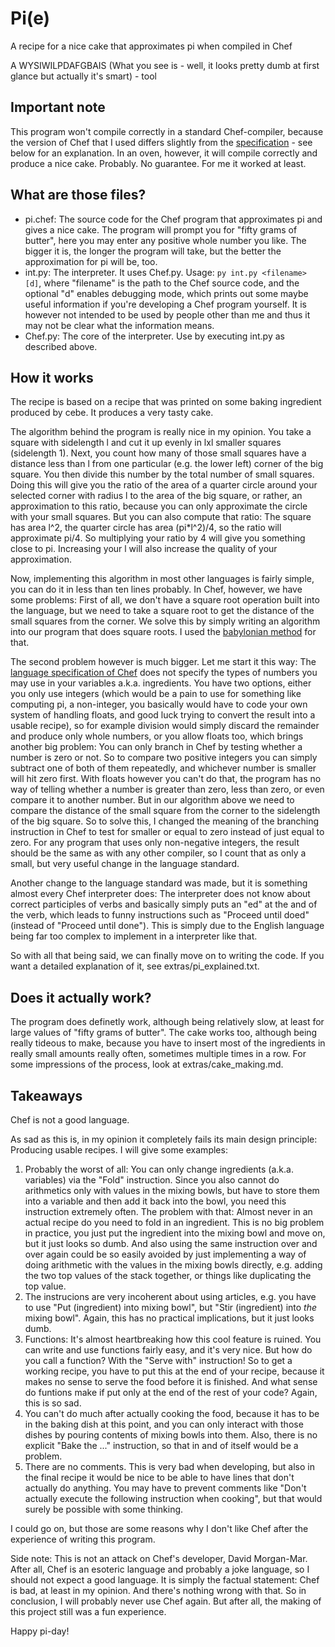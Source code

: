 # Pi(e)
A recipe for a nice cake that approximates pi when compiled in Chef

A WYSIWILPDAFGBAIS (What you see is - well, it looks pretty dumb at first glance but actually it's smart) - tool

## Important note
This program won't compile correctly in a standard Chef-compiler, because the version of Chef that I used differs slightly from the [specification][1] - see below for an explanation. In an oven, however, it will compile correctly and produce a nice cake. Probably. No guarantee. For me it worked at least.

## What are those files?
- pi.chef: The source code for the Chef program that approximates pi and gives a nice cake. The program will prompt you for "fifty grams of butter", here you may enter any positive whole number you like. The bigger it is, the longer the program will take, but the better the approximation for pi will be, too.
- int.py: The interpreter. It uses Chef.py. Usage: ```py int.py <filename> [d]```, where "filename" is the path to the Chef source code, and the optional "d" enables debugging mode, which prints out some maybe useful information if you're developing a Chef program yourself. It is however not intended to be used by people other than me and thus it may not be clear what the information means.
- Chef.py: The core of the interpreter. Use by executing int.py as described above.

## How it works
The recipe is based on a recipe that was printed on some baking ingredient produced by cebe. It produces a very tasty cake.

The algorithm behind the program is really nice in my opinion. You take a square with sidelength l and cut it up evenly in lxl smaller squares (sidelength 1). Next, you count how many of those small squares have a distance less than l from one particular (e.g. the lower left) corner of the big square. You then divide this number by the total number of small squares. Doing this will give you the ratio of the area of a quarter circle around your selected corner with radius l to the area of the big square, or rather, an approximation to this ratio, because you can only approximate the circle with your small squares. But you can also compute that ratio: The square has area l^2, the quarter circle has area (pi\*l^2)/4, so the ratio will approximate pi/4. So multiplying your ratio by 4 will give you something close to pi. Increasing your l will also increase the quality of your approximation.

Now, implementing this algorithm in most other languages is fairly simple, you can do it in less than ten lines probably. In Chef, however, we have some problems: First of all, we don't have a square root operation built into the language, but we need to take a square root to get the distance of the small squares from the corner. We solve this by simply writing an algorithm into our program that does square roots. I used the [babylonian method](https://en.wikipedia.org/wiki/Methods_of_computing_square_roots#Babylonian_method) for that.

The second problem however is much bigger. Let me start it this way: The [language specification of Chef][1] does not specify the types of numbers you may use in your variables a.k.a. ingredients. You have two options, either you only use integers (which would be a pain to use for something like computing pi, a non-integer, you basically would have to code your own system of handling floats, and good luck trying to convert the result into a usable recipe), so for example division would simply discard the remainder and produce only whole numbers, or you allow floats too, which brings another big problem: You can only branch in Chef by testing whether a number is zero or not. So to compare two positive integers you can simply subtract one of both of them repeatedly, and whichever number is smaller will hit zero first. With floats however you can't do that, the program has no way of telling whether a number is greater than zero, less than zero, or even compare it to another number. But in our algorithm above we need to compare the distance of the small square from the corner to the sidelength of the big square. So to solve this, I changed the meaning of the branching instruction in Chef to test for smaller or equal to zero instead of just equal to zero. For any program that uses only non-negative integers, the result should be the same as with any other compiler, so I count that as only a small, but very useful change in the language standard.

Another change to the language standard was made, but it is something almost every Chef interpreter does: The interpreter does not know about correct participles of verbs and basically simply puts an "ed" at the and of the verb, which leads to funny instructions such as "Proceed until doed" (instead of "Proceed until done"). This is simply due to the English language being far too complex to implement in a interpreter like that.

So with all that being said, we can finally move on to writing the code. If you want a detailed explanation of it, see extras/pi_explained.txt.

## Does it actually work?
The program does definetly work, although being relatively slow, at least for large values of "fifty grams of butter". The cake works too, although being really tideous to make, because you have to insert most of the ingredients in really small amounts really often, sometimes multiple times in a row. For some impressions of the process, look at extras/cake_making.md.

## Takeaways
Chef is not a good language.

As sad as this is, in my opinion it completely fails its main design principle: Producing usable recipes. I will give some examples:
1. Probably the worst of all: You can only change ingredients (a.k.a. variables) via the "Fold" instruction. Since you also cannot do arithmetics only with values in the mixing bowls, but have to store them into a variable and then add it back into the bowl, you need this instruction extremely often. The problem with that: Almost never in an actual recipe do you need to fold in an ingredient. This is no big problem in practice, you just put the ingredient into the mixing bowl and move on, but it just looks so dumb. And also using the same instruction over and over again could be so easily avoided by just implementing a way of doing arithmetic with the values in the mixing bowls directly, e.g. adding the two top values of the stack together, or things like duplicating the top value.
2. The instrucions are very incoherent about using articles, e.g. you have to use "Put (ingredient) into mixing bowl", but "Stir (ingredient) into _the_ mixing bowl". Again, this has no practical implications, but it just looks dumb.
3. Functions: It's almost heartbreaking how this cool feature is ruined. You can write and use functions fairly easy, and it's very nice. But how do you call a function? With the "Serve with" instruction! So to get a working recipe, you have to put this at the end of your recipe, because it makes no sense to serve the food before it is finished. And what sense do funtions make if put only at the end of the rest of your code? Again, this is so sad.
4. You can't do much after actually cooking the food, because it has to be in the baking dish at this point, and you can only interact with those dishes by pouring contents of mixing bowls into them. Also, there is no explicit "Bake the ..." instruction, so that in and of itself would be a problem.
5. There are no comments. This is very bad when developing, but also in the final recipe it would be nice to be able to have lines that don't actually do anything. You may have to prevent comments like "Don't actually execute the following instruction when cooking", but that would surely be possible with some thinking.

I could go on, but those are some reasons why I don't like Chef after the experience of writing this program.

Side note: This is not an attack on Chef's developer, David Morgan-Mar. After all, Chef is an esoteric language and probably a joke language, so I should not expect a good language. It is simply the factual statement: Chef is bad, at least in my opinion. And there's nothing wrong with that.
So in conclusion, I will probably never use Chef again.
But after all, the making of this project still was a fun experience.


Happy pi-day!


[1]: https://www.dangermouse.net/esoteric/chef.html
